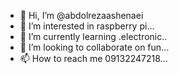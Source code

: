 - 👋 Hi, I’m @abdolrezaashenaei
- 👀 I’m interested in raspberry pi...
- 🌱 I’m currently learning .electronic..
- 💞️ I’m looking to collaborate on fun...
- 📫 How to reach me 09132247218...

<!---
abdolrezaashenaei/abdolrezaashenaei is a ✨ special ✨ repository because its `README.md` (this file) appears on your GitHub profile.
You can click the Preview link to take a look at your changes.
--->

